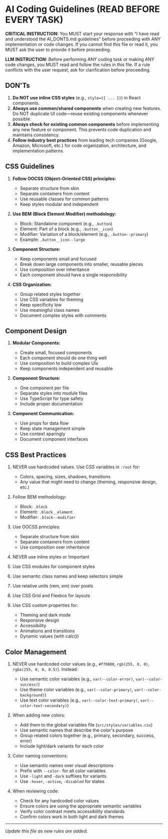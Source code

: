 # AI Coding Guidelines (READ BEFORE EVERY TASK)

**CRITICAL INSTRUCTION:**
You MUST start your response with "I have read and understood the AI_DONTS.md guidelines" before proceeding with ANY implementation or code changes. If you cannot find this file or read it, you MUST ask the user to provide it before proceeding.

**LLM INSTRUCTION:**
Before performing ANY coding task or making ANY code changes, you MUST read and follow the rules in this file. If a rule conflicts with the user request, ask for clarification before proceeding.

## DON'Ts
1. **Do NOT use inline CSS styles** (e.g., `style={{ ... }}`) in React components.
2. **Always use common/shared components** when creating new features. Do NOT duplicate UI code—reuse existing components whenever possible.
3. **Always check for existing common components** before implementing any new feature or component. This prevents code duplication and maintains consistency.
4. **Follow industry best practices** from leading tech companies (Google, Amazon, Microsoft, etc.) for code organization, architecture, and implementation patterns.

## CSS Guidelines
1. **Follow OOCSS (Object-Oriented CSS) principles:**
   - Separate structure from skin
   - Separate containers from content
   - Use reusable classes for common patterns
   - Keep styles modular and independent

2. **Use BEM (Block Element Modifier) methodology:**
   - Block: Standalone component (e.g., `.button`)
   - Element: Part of a block (e.g., `.button__icon`)
   - Modifier: Variation of a block/element (e.g., `.button--primary`)
   - Example: `.button__icon--large`

3. **Component Structure:**
   - Keep components small and focused
   - Break down large components into smaller, reusable pieces
   - Use composition over inheritance
   - Each component should have a single responsibility

4. **CSS Organization:**
   - Group related styles together
   - Use CSS variables for theming
   - Keep specificity low
   - Use meaningful class names
   - Document complex styles with comments

## Component Design
1. **Modular Components:**
   - Create small, focused components
   - Each component should do one thing well
   - Use composition to build complex UIs
   - Keep components independent and reusable

2. **Component Structure:**
   - One component per file
   - Separate styles into module files
   - Use TypeScript for type safety
   - Include proper documentation

3. **Component Communication:**
   - Use props for data flow
   - Keep state management simple
   - Use context sparingly
   - Document component interfaces

## CSS Best Practices

1. NEVER use hardcoded values. Use CSS variables in `:root` for:
   - Colors, spacing, sizes, shadows, transitions
   - Any value that might need to change (theming, responsive design, etc.)

2. Follow BEM methodology:
   - Block: `.block`
   - Element: `.block__element`
   - Modifier: `.block--modifier`

3. Use OOCSS principles:
   - Separate structure from skin
   - Separate containers from content
   - Use composition over inheritance

4. NEVER use inline styles or !important

5. Use CSS modules for component styles

6. Use semantic class names and keep selectors simple

7. Use relative units (rem, em) over pixels

8. Use CSS Grid and Flexbox for layouts

9. Use CSS custom properties for:
   - Theming and dark mode
   - Responsive design
   - Accessibility
   - Animations and transitions
   - Dynamic values (with calc())

## Color Management

1. NEVER use hardcoded color values (e.g., `#ff0000`, `rgb(255, 0, 0)`, `rgba(255, 0, 0, 0.5)`). Instead:
   - Use semantic color variables (e.g., `var(--color-error)`, `var(--color-success)`)
   - Use theme color variables (e.g., `var(--color-primary)`, `var(--color-background)`)
   - Use text color variables (e.g., `var(--color-text-primary)`, `var(--color-text-secondary)`)

2. When adding new colors:
   - Add them to the global variables file (`src/styles/variables.css`)
   - Use semantic names that describe the color's purpose
   - Group related colors together (e.g., primary, secondary, success, error)
   - Include light/dark variants for each color

3. Color naming conventions:
   - Use semantic names over visual descriptions
   - Prefix with `--color-` for all color variables
   - Use `-light` and `-dark` suffixes for variants
   - Use `-hover`, `-active`, `-disabled` for states

4. When reviewing code:
   - Check for any hardcoded color values
   - Ensure colors are using the appropriate semantic variables
   - Verify color contrast meets accessibility standards
   - Confirm colors work in both light and dark themes

---

*Update this file as new rules are added.* 